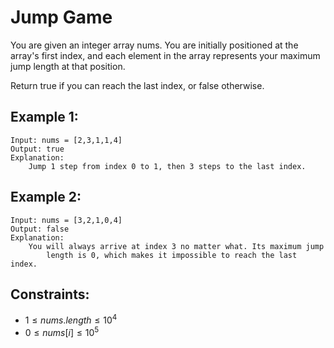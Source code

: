 # Jump Game

You are given an integer array nums. You are initially positioned at the  
array's first index, and each element in the array represents your maximum  
jump length at that position.

Return true if you can reach the last index, or false otherwise.

 

## Example 1:

    Input: nums = [2,3,1,1,4]
    Output: true
    Explanation: 
        Jump 1 step from index 0 to 1, then 3 steps to the last index.

## Example 2:

    Input: nums = [3,2,1,0,4]
    Output: false
    Explanation: 
        You will always arrive at index 3 no matter what. Its maximum jump  
            length is 0, which makes it impossible to reach the last index.

 

## Constraints:

* $1 \le nums.length \le 10^4$
* $0 \le nums[i] \le 10^5$

